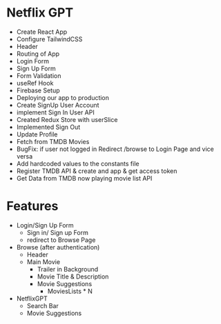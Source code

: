 # Netflix GPT

- Create React App
- Configure TailwindCSS
- Header
- Routing of App
- Login Form
- Sign Up Form
- Form Validation
- useRef Hook
- Firebase Setup
- Deploying our app to production
- Create SignUp User Account
- implement Sign In User API
- Created Redux Store with userSlice
- Implemented Sign Out
- Update Profile
- Fetch from TMDB Movies
- BugFix: if user not logged in Redirect /browse to Login Page and vice versa
- Add hardcoded values to the constants file
- Register TMDB API & create and app & get access token 
- Get Data from TMDB now playing movie list API



# Features

- Login/Sign Up Form
  - Sign in/ Sign up Form
  - redirect to Browse Page
- Browse (after authentication)
  - Header
  - Main Movie
    - Trailer in Background
    - Movie Title & Description
    - Movie Suggestions
      -  MoviesLists * N
- NetflixGPT
  - Search Bar
  - Movie Suggestions